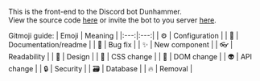 This is the front-end to the Discord bot Dunhammer.  
View the source code [here](https://github.com/TheColorman/Dunhammer) or invite the bot to you server [here](https://discord.com/api/oauth2/authorize?client_id=671681661296967680&permissions=378091728064&scope=bot%20applications.commands).  
  
Gitmoji guide:
| Emoji | Meaning |
|:---:|:---:|
| ⚙ | Configuration |
| 📝 | Documentation/readme |
| 🐛 | Bug fix |
| ✨ | New component |
| 👓 | Readability |
| 🎨 | Design |
| 💄 | CSS change |
| 🌲 | DOM change |
| 👽 | API change |
| 🔒 | Security |
| 🗃 | Database |
| 🔥 | Removal |